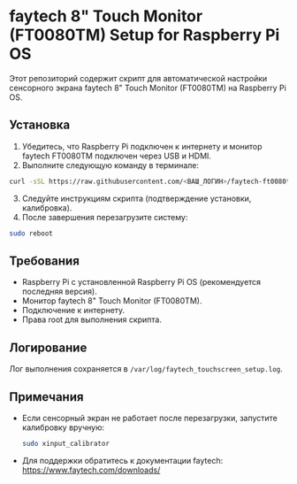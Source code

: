 # faytech 8" Touch Monitor (FT0080TM) Setup for Raspberry Pi OS

Этот репозиторий содержит скрипт для автоматической настройки сенсорного экрана faytech 8" Touch Monitor (FT0080TM) на Raspberry Pi OS.

## Установка

1. Убедитесь, что Raspberry Pi подключен к интернету и монитор faytech FT0080TM подключен через USB и HDMI.
2. Выполните следующую команду в терминале:

```bash
curl -sSL https://raw.githubusercontent.com/<ВАШ_ЛОГИН>/faytech-ft0080tm-touchscreen-setup/main/setup_faytech_touchscreen.sh | bash
```

3. Следуйте инструкциям скрипта (подтверждение установки, калибровка).
4. После завершения перезагрузите систему:

```bash
sudo reboot
```

## Требования
- Raspberry Pi с установленной Raspberry Pi OS (рекомендуется последняя версия).
- Монитор faytech 8" Touch Monitor (FT0080TM).
- Подключение к интернету.
- Права root для выполнения скрипта.

## Логирование
Лог выполнения сохраняется в `/var/log/faytech_touchscreen_setup.log`.

## Примечания
- Если сенсорный экран не работает после перезагрузки, запустите калибровку вручную:
  ```bash
  sudo xinput_calibrator
  ```
- Для поддержки обратитесь к документации faytech: https://www.faytech.com/downloads/